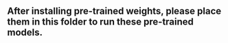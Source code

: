 ## After installing pre-trained weights, please place them in this folder to run these pre-trained models. 
